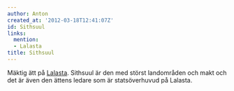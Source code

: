 ```yaml
---
author: Anton
created_at: '2012-03-18T12:41:07Z'
id: Sithsuul
links:
  mention:
  - Lalasta
title: Sithsuul
---
```


Mäktig ätt på [Lalasta]. Sithsuul är den med störst landområden och makt och det är även den ättens
ledare som är statsöverhuvud på Lalasta.

  [Lalasta]: Lalasta
